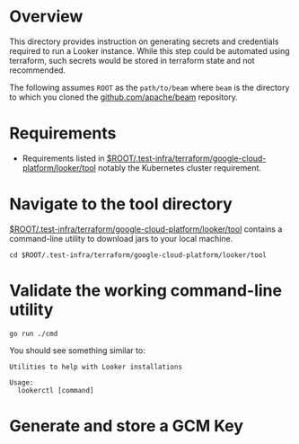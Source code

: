 # Overview

This directory provides instruction on generating secrets and credentials
required to run a Looker instance. While this step could be automated using
terraform, such secrets would be stored in terraform state and not recommended.

The following assumes `ROOT` as the `path/to/beam` where `beam` is the directory
to which you cloned the [github.com/apache/beam](https://github.com/apache/beam)
repository.

# Requirements

- Requirements listed in 
[$ROOT/.test-infra/terraform/google-cloud-platform/looker/tool](../tool)
notably the Kubernetes cluster requirement.

# Navigate to the tool directory

[$ROOT/.test-infra/terraform/google-cloud-platform/looker/tool](../tool)
contains a command-line utility to download jars to your local machine.

```
cd $ROOT/.test-infra/terraform/google-cloud-platform/looker/tool
```

# Validate the working command-line utility

```
go run ./cmd
```

You should see something similar to:

```
Utilities to help with Looker installations

Usage:
  lookerctl [command]
```

# Generate and store a GCM Key 